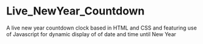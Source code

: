 # Live_NewYear_Countdown
A live new year countdown clock based in HTML and CSS and featuring use of Javascript for dynamic display of of date and time until New Year
